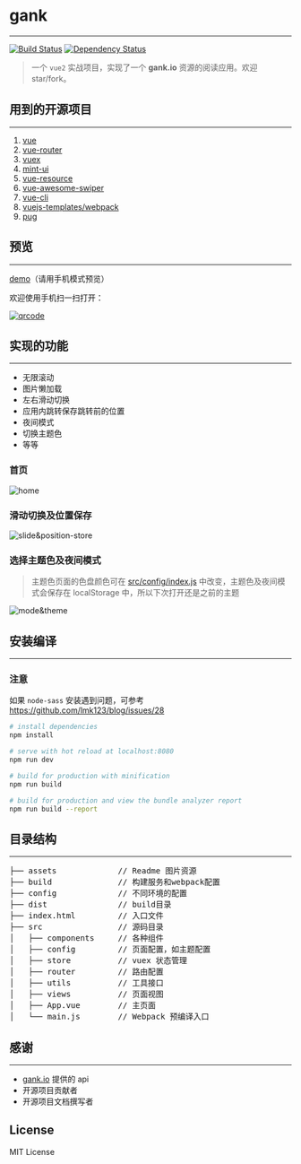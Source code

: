 # gank
---

[![Build Status](https://travis-ci.org/xandeer/gank.svg?branch=dev)](https://travis-ci.org/xandeer/gank)
[![Dependency Status](https://www.versioneye.com/user/projects/58abe78eb4d2a20045c15823/badge.svg?style=flat-square)](https://www.versioneye.com/user/projects/58abe78eb4d2a20045c15823)

> 一个 `vue2` 实战项目，实现了一个 **gank.io** 资源的阅读应用。欢迎 star/fork。

## 用到的开源项目
***
1. [vue](https://github.com/vuejs/vue)
2. [vue-router](https://github.com/vuejs/vue-router)
3. [vuex](https://github.com/vuejs/vuex)
4. [mint-ui](https://github.com/ElemeFE/mint-ui)
5. [vue-resource](https://github.com/pagekit/vue-resource)
6. [vue-awesome-swiper](https://github.com/surmon-china/vue-awesome-swiper)
7. [vue-cli](https://github.com/vuejs/vue-cli)
8. [vuejs-templates/webpack](https://github.com/vuejs-templates/webpack)
9. [pug](https://github.com/pugjs/pug)

## 预览
***
[demo](http://xandeer.me/gank)（请用手机模式预览）

欢迎使用手机扫一扫打开：

[![qrcode](assets/qrcode.png)](http://xandeer.me/gank)

## 实现的功能
***
- 无限滚动
- 图片懒加载
- 左右滑动切换
- 应用内跳转保存跳转前的位置
- 夜间模式
- 切换主题色
- 等等

### 首页

![home](assets/home.png)

### 滑动切换及位置保存

![slide&position-store](assets/slide&position-store.gif)

### 选择主题色及夜间模式

> 主题色页面的色盘颜色可在 [src/config/index.js](src/config/index.js) 中改变，主题色及夜间模式会保存在 localStorage 中，所以下次打开还是之前的主题

![mode&theme](assets/mode&theme.gif)

## 安装编译
***
### 注意

如果 `node-sass` 安装遇到问题，可参考 https://github.com/lmk123/blog/issues/28

``` bash
# install dependencies
npm install

# serve with hot reload at localhost:8080
npm run dev

# build for production with minification
npm run build

# build for production and view the bundle analyzer report
npm run build --report
```

## 目录结构
***
<pre>
├── assets             // Readme 图片资源
├── build              // 构建服务和webpack配置
├── config             // 不同环境的配置
├── dist               // build目录
├── index.html         // 入口文件
├── src                // 源码目录
│   ├── components     // 各种组件
│   ├── config         // 页面配置，如主题配置
│   ├── store          // vuex 状态管理
│   ├── router         // 路由配置
│   ├── utils          // 工具接口
│   ├── views          // 页面视图
│   ├── App.vue        // 主页面
│   └── main.js        // Webpack 预编译入口
</pre>

## 感谢
---
- [gank.io](http://gank.io/api) 提供的 api
- 开源项目贡献者
- 开源项目文档撰写者

## License

MIT License
